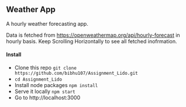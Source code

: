 ## Weather App

A hourly  weather forecasting app.

Data is fetched from https://openweathermap.org/api/hourly-forecast in hourly basis. 
Keep Scrolling Horizontally to see all fetched inofrmation.


#### Install
- Clone this repo `git clone https://github.com/bibhu107/Assignment_Lido.git`
- `cd Assignment_Lido `
- Install node packages `npm install`
- Serve it locally `npm start`
- Go to http://localhost:3000


